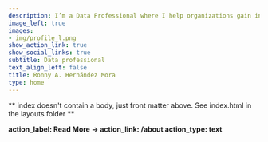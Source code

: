 ```yaml
---
description: I’m a Data Professional where I help organizations gain insights from their data, develop data products, learn R and obtain the best practices for data science. I’m a RStudio certified trainer, I like to teach , share and collaborate with others so I co-organize events with Data Latam or by my own.
image_left: true
images:
- img/profile_l.png
show_action_link: true
show_social_links: true
subtitle: Data professional
text_align_left: false
title: Ronny A. Hernández Mora
type: home
---
```


** index doesn't contain a body, just front matter above.
See index.html in the layouts folder **

**action_label: Read More &rarr;
action_link: /about
action_type: text**
